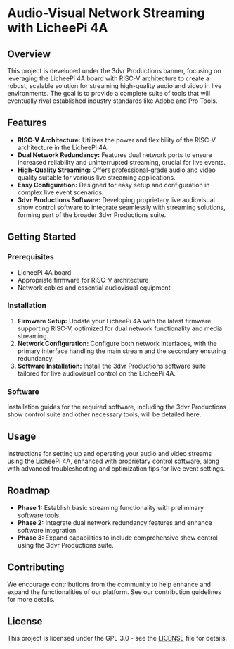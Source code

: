 # Audio-Visual Network Streaming with LicheePi 4A

## Overview
This project is developed under the 3dvr Productions banner, focusing on leveraging the LicheePi 4A board with RISC-V architecture to create a robust, scalable solution for streaming high-quality audio and video in live environments. The goal is to provide a complete suite of tools that will eventually rival established industry standards like Adobe and Pro Tools.

## Features
- **RISC-V Architecture:** Utilizes the power and flexibility of the RISC-V architecture in the LicheePi 4A.
- **Dual Network Redundancy:** Features dual network ports to ensure increased reliability and uninterrupted streaming, crucial for live events.
- **High-Quality Streaming:** Offers professional-grade audio and video quality suitable for various live streaming applications.
- **Easy Configuration:** Designed for easy setup and configuration in complex live event scenarios.
- **3dvr Productions Software:** Developing proprietary live audiovisual show control software to integrate seamlessly with streaming solutions, forming part of the broader 3dvr Productions suite.

## Getting Started
### Prerequisites
- LicheePi 4A board
- Appropriate firmware for RISC-V architecture
- Network cables and essential audiovisual equipment

### Installation
1. **Firmware Setup:** Update your LicheePi 4A with the latest firmware supporting RISC-V, optimized for dual network functionality and media streaming.
2. **Network Configuration:** Configure both network interfaces, with the primary interface handling the main stream and the secondary ensuring redundancy.
3. **Software Installation:** Install the 3dvr Productions software suite tailored for live audiovisual control on the LicheePi 4A.

### Software
Installation guides for the required software, including the 3dvr Productions show control suite and other necessary tools, will be detailed here.

## Usage
Instructions for setting up and operating your audio and video streams using the LicheePi 4A, enhanced with proprietary control software, along with advanced troubleshooting and optimization tips for live event settings.

## Roadmap
- **Phase 1:** Establish basic streaming functionality with preliminary software tools.
- **Phase 2:** Integrate dual network redundancy features and enhance software integration.
- **Phase 3:** Expand capabilities to include comprehensive show control using the 3dvr Productions suite.

## Contributing
We encourage contributions from the community to help enhance and expand the functionalities of our platform. See our contribution guidelines for more details.

## License
This project is licensed under the GPL-3.0 - see the [LICENSE](LICENSE) file for details.

